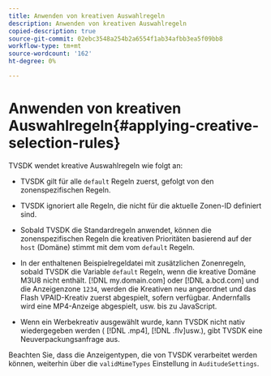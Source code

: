 ```yaml
---
title: Anwenden von kreativen Auswahlregeln
description: Anwenden von kreativen Auswahlregeln
copied-description: true
source-git-commit: 02ebc3548a254b2a6554f1ab34afbb3ea5f09bb8
workflow-type: tm+mt
source-wordcount: '162'
ht-degree: 0%

---
```


# Anwenden von kreativen Auswahlregeln{#applying-creative-selection-rules}

TVSDK wendet kreative Auswahlregeln wie folgt an:

* TVSDK gilt für alle `default` Regeln zuerst, gefolgt von den zonenspezifischen Regeln.
* TVSDK ignoriert alle Regeln, die nicht für die aktuelle Zonen-ID definiert sind.
* Sobald TVSDK die Standardregeln anwendet, können die zonenspezifischen Regeln die kreativen Prioritäten basierend auf der `host` (Domäne) stimmt mit dem vom `default` Regeln.

* In der enthaltenen Beispielregeldatei mit zusätzlichen Zonenregeln, sobald TVSDK die Variable `default` Regeln, wenn die kreative Domäne M3U8 nicht enthält. [!DNL my.domain.com] oder [!DNL a.bcd.com] und die Anzeigenzone `1234`, werden die Kreativen neu angeordnet und das Flash VPAID-Kreativ zuerst abgespielt, sofern verfügbar. Andernfalls wird eine MP4-Anzeige abgespielt, usw. bis zu JavaScript.

* Wenn ein Werbekreativ ausgewählt wurde, kann TVSDK nicht nativ wiedergegeben werden ( [!DNL .mp4], [!DNL .flv]usw.), gibt TVSDK eine Neuverpackungsanfrage aus.

Beachten Sie, dass die Anzeigentypen, die von TVSDK verarbeitet werden können, weiterhin über die `validMimeTypes` Einstellung in `AuditudeSettings`.
